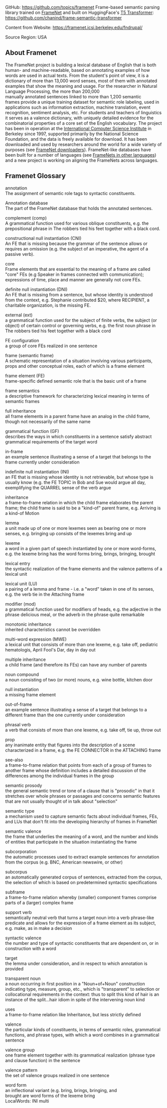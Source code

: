
GitHub: https://github.com/topics/framenet
Frame-based semantic parsing library trained on [FrameNet](https://framenet2.icsi.berkeley.edu/) and built on HuggingFace's [T5 Transformer](https://huggingface.co/docs/transformers/model_doc/t5):  https://github.com/chanind/frame-semantic-transformer

Content from Website: https://framenet.icsi.berkeley.edu/fndrupal/

Source Region: USA

## About Framenet

The FrameNet project is building a lexical database of English that is both human- and machine-readable, based on annotating examples of how words are used in actual texts. From the student's point of view, it is a dictionary of more than 13,000 word senses, most of them with annotated examples that show the meaning and usage. For the researcher in Natural Language Processing, the more than 200,000 manually annotated sentences linked to more than 1,200 semantic frames provide a unique training dataset for semantic role labeling, used in applications such as information extraction, machine translation, event recognition, sentiment analysis, etc. For students and teachers of linguistics it serves as a valence dictionary, with uniquely detailed evidence for the combinatorial properties of a core set of the English vocabulary. The project has been in operation at the [International Computer Science Institute](http://icsi.berkeley.edu/) in Berkeley since 1997, supported primarily by the National Science Foundation, and the data is freely available for download. It has been downloaded and used by researchers around the world for a wide variety of purposes (see [FrameNet downloaders](https://framenet.icsi.berkeley.edu/fndrupal/framenet_users)). FrameNet-like databases have been built for a number of languages (see [FrameNets in other languages](https://framenet.icsi.berkeley.edu/fndrupal/framenets_in_other_languages)) and a new project is working on aligning the FrameNets across languages.

## Framenet Glossary

annotation  
The assignment of semantic role tags to syntactic constituents.

Annotation database  
The part of the FrameNet database that holds the annotated sentences.

complement (comp)  
A grammatical function used for various oblique constituents, e.g. the prepositional phrase in The robbers tied his feet together with a black cord.

constructional null instantiation (CNI)  
An FE that is missing because the grammar of the sentence allows or requires an omission (e.g. the subject of an imperative, the agent of a passive verb).

core  
Frame elements that are essential to the meaning of a frame are called "core" FEs (e.g Speaker in frames connected with communication); expressions of time, place and manner are generally not core FEs.

definite null instantiation (DNI)  
An FE that is missing from a sentence, but whose identity is understood from the context, e.g. Stephanie contributed $20, where RECIPIENT, a charitable organization, is the missing FE.

external (ext)  
a grammatical function used for the subject of finite verbs, the subject (or object) of certain control or governing verbs, e.g. the first noun phrase in The robbers tied his feet together with a black cord

FE configuration  
a group of core FEs realized in one sentence

frame (semantic frame)  
A schematic representation of a situation involving various participants, props and other conceptual roles, each of which is a frame element

frame element (FE)  
frame-specific defined semantic role that is the basic unit of a frame

frame semantics  
a descriptive framework for characterizing lexical meaning in terms of semantic frames

full inheritance  
all frame elements in a parent frame have an analog in the child frame, though not necessarily of the same name

grammatical function (GF)  
describes the ways in which constituents in a sentence satisfy abstract grammatical requirements of the target word

in-frame  
an example sentence illustrating a sense of a target that belongs to the frame currently under consideration

indefinite null instantiation (INI)  
an FE that is missing whose identity is not retrievable, but whose type is usually know (e.g. the FE TOPIC in Bob and Sue would argue all day, exemplifying the QUARREL sense of the verb argue

inheritance  
a frame-to-frame relation in which the child frame elaborates the parent frame; the child frame is said to be a "kind-of" parent frame, e.g. Arriving is a kind-of Motion

lemma  
a unit made up of one or more lexemes seen as bearing one or more senses, e.g. bringing up consists of the lexemes bring and up

lexeme  
a word in a given part of speech instantiated by one or more word-forms, e.g. the lexeme bring has the word forms bring, brings, bringing, brought

lexical entry  
the syntactic realization of the frame elements and the valence patterns of a lexical unit

lexical unit (LU)  
a pairing of a lemma and frame - i.e. a "word" taken in one of its senses, e.g. the verb tie in the Attaching frame

modifier (mod)  
a grammatical function used for modifiers of heads, e.g. the adjective in the phrase delicious meal, or the adverb in the phrase quite remarkable

monotonic inheritance  
inherited characteristics cannot be overridden

multi-word expression (MWE)  
a lexical unit that consists of more than one lexeme, e.g. take off, pediatric hematologis, April Fool's Dar, day in day out

multiple inheritance  
a child frame (and therefore its FEs) can have any number of parents

noun compound  
a noun consisting of two (or more) nouns, e.g. wine bottle, kitchen door

null instantiation  
a missing frame element

out-of-frame  
an example sentence illustrating a sense of a target that belongs to a different frame than the one currently under consideration

phrasal verb  
a verb that consists of more than one lexeme, e.g. take off, tie up, throw out

prop  
any inanimate entity that figures into the description of a scene characterized in a frame, e.g. the FE CONNECTOR in the ATTACHING frame

see-also  
a frame-to-frame relation that points from each of a group of frames to another frame whose definition includes a detailed discussion of the differences among the individual frames in the group

semantic prosody  
the general semantic trend or tone of a clause that is "prosodic" in that it stretches over whole phrases or passages and concerns semantic features that are not usually thought of in talk about "selection"

semantic type  
a mechanism used to capture semantic facts about individual frames, FEs, and LUs that don't fit into the developing hierarchy of frames in FrameNet

semantic valence  
the frame that underlies the meaning of a word, and the number and kinds of entities that participate in the situation instantiating the frame

subcorporation  
the automatic processes used to extract example sentences for annotation from the corpus (e.g. BNC, American newswire, or other)

subcorpus  
an automatically generated corpus of sentences, extracted from the corpus, the selection of which is based on predetermined syntactic specifications

subframe  
a frame-to-frame relation whereby (smaller) component frames comprise parts of a (larger) complex frame

support verb  
semantically neutral verb that turns a target noun into a verb phrase-like predicate and allows for the expression of a frame element as its subject, e.g. make, as in make a decision

syntactic valence  
the number and type of syntactic constituents that are dependent on, or in construction with a word

target  
the lemma under consideration, and in respect to which annotation is provided

transparent noun  
a noun occurring in first position in a "Noun+of+Noun" construction indicating type, measure, group, etc., which is "transparent" to selection or collocational requirements in the context: thus to split this kind of hair is an instance of the split...hair idiom in spite of the intervening noun kind

uses  
a frame-to-frame relation like Inheritance, but less strictly defined

valence  
the particular kinds of constituents, in terms of semantic roles, grammatical functions, and phrase types, with which a word combines in a grammatical sentence

valence group  
one frame element together with its grammatical realization (phrase type and clause function) in the sentence

valence pattern  
the set of valence groups realized in one sentence

word form  
an inflectional variant (e.g. bring, brings, bringing, and  
brought are word forms of the lexeme bring  
LocalWords: INI multi